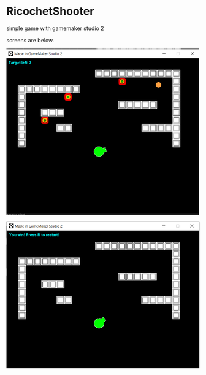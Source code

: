 # RicochetShooter
 simple game with gamemaker studio 2
 
 screens are below.

![alt text](https://github.com/mehmetAliAytekin/RicochetShooter/blob/master/1.png)

![alt text](https://github.com/mehmetAliAytekin/RicochetShooter/blob/master/2.png)
